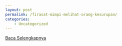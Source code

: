 ```yaml
---
layout: post
permalink: /firasat-mimpi-melihat-orang-kesurupan/
categories:
    - Uncategorized
---
```


[Baca Selengkapnya](/08)